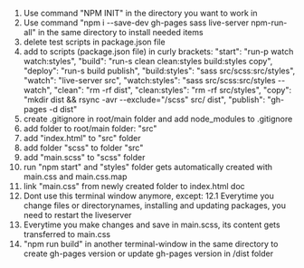1. Use command "NPM INIT" in the directory you want to work in
2. Use command "npm i --save-dev gh-pages sass live-server npm-run-all" in the same directory to install needed items
3. delete test scripts in package.json file
4. add to scripts (package.json file) in curly brackets:
   "start": "run-p watch watch:styles",
   "build": "run-s clean clean:styles build:styles copy",
   "deploy": "run-s build publish",
   "build:styles": "sass src/scss:src/styles",
   "watch": "live-server src",
   "watch:styles": "sass src/scss:src/styles --watch",
   "clean": "rm -rf dist",
   "clean:styles": "rm -rf src/styles",
   "copy": "mkdir dist && rsync -avr --exclude=\"/scss\" src/ dist",
   "publish": "gh-pages -d dist"
5. create .gitignore in root/main folder and add node_modules to .gitignore
6. add folder to root/main folder: "src"
7. add "index.html" to "src" folder
8. add folder "scss" to folder "src"
9. add "main.scss" to "scss" folder
10. run "npm start" and "styles" folder gets automatically created with main.css and main.css.map
11. link "main.css" from newly created folder to index.html doc
12. Dont use this terminal window anymore, except:
    12.1 Everytime you change files or directorynames, installing and updating packages, you need to restart the liveserver
13. Everytime you make changes and save in main.scss, its content gets transferred to main.css
14. "npm run build" in another terminal-window in the same directory to create gh-pages version or update gh-pages version in /dist folder
